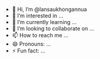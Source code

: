 - 👋 Hi, I’m @lansaukhongannua
- 👀 I’m interested in ...
- 🌱 I’m currently learning ...
- 💞️ I’m looking to collaborate on ...
- 📫 How to reach me ...
- 😄 Pronouns: ...
- ⚡ Fun fact: ...

<!---
lansaukhongannua/lansaukhongannua is a ✨ special ✨ repository because its `README.md` (this file) appears on your GitHub profile.
You can click the Preview link to take a look at your changes.
--->
